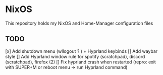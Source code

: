 # NixOS

This repository holds my NixOS and Home-Manager configuration files

## TODO

[x] Add shutdown menu (wllogout ? ) + Hyprland keybinds
[] Add waybar style
[] Add Hyprland window rule for spotify (scratchpad), discord (scratchpad), firefox (2)
[] Fix hyprland crash when restarted (repro: exit with SUPER+M or reboot menu -> run Hyprland command)
